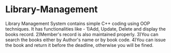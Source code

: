 # Library-Management

Library Management System contains simple C++ coding using OOP techniques.
It has functionalities like -
1)Add, Update, Delete and display the books record.
2)Member's record is also maintained properly. 
3)You can search the books either by Author's name or by book code.
4)You can issue the book and return it before the deadline, otherwise you will be fined.
